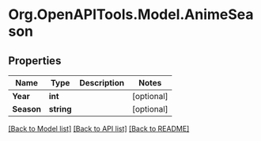 # Org.OpenAPITools.Model.AnimeSeason

## Properties

Name | Type | Description | Notes
------------ | ------------- | ------------- | -------------
**Year** | **int** |  | [optional] 
**Season** | **string** |  | [optional] 

[[Back to Model list]](../../README.md#documentation-for-models) [[Back to API list]](../../README.md#documentation-for-api-endpoints) [[Back to README]](../../README.md)

